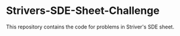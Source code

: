 # Strivers-SDE-Sheet-Challenge
This repository contains the code for problems in Striver's SDE sheet.

